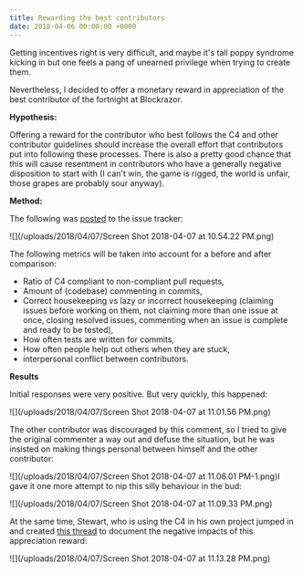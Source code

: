 ```yaml
---
title: Rewarding the best contributors
date: 2018-04-06 00:00:00 +0000
---
```

Getting incentives right is very difficult, and maybe it's tall poppy syndrome kicking in but one feels a pang of unearned privilege when trying to create them.

Nevertheless, I decided to offer a monetary reward in appreciation of the best contributor of the fortnight at Blockrazor.

**Hypothesis:**

Offering a reward for the contributor who best follows the C4 and other contributor guidelines should increase the overall effort that contributors put into following these processes. There is also a pretty good chance that this will cause resentment in contributors who have a generally negative disposition to start with (I can't win, the game is rigged, the world is unfair, those grapes are probably sour anyway).

**Method:**

The following was [posted](https://github.com/Blockrazor/blockrazor/issues/621) to the issue tracker:

![](/uploads/2018/04/07/Screen Shot 2018-04-07 at 10.54.22 PM.png)

The following metrics will be taken into account for a before and after comparison:

* Ratio of C4 compliant to non-compliant pull requests,
* Amount of (codebase) commenting in commits,
* Correct housekeeping vs lazy or incorrect housekeeping (claiming issues before working on them, not claiming more than one issue at once, closing resolved issues, commenting when an issue is complete and ready to be tested),
* How often tests are written for commits,
* How often people help out others when they are stuck,
* interpersonal conflict between contributors.

**Results**

Initial responses were very positive. But very quickly, this happened:

![](/uploads/2018/04/07/Screen Shot 2018-04-07 at 11.01.56 PM.png)

The other contributor was discouraged by this comment, so I tried to give the original commenter a way out and defuse the situation, but he was insisted on making things personal between himself and the other contributor:

![](/uploads/2018/04/07/Screen Shot 2018-04-07 at 11.06.01 PM-1.png)I gave it one more attempt to nip this silly behaviour in the bud:

![](/uploads/2018/04/07/Screen Shot 2018-04-07 at 11.09.33 PM.png)

At the same time, Stewart, who is using the C4 in his own project jumped in and created [this thread](https://github.com/Blockrazor/blockrazor/issues/638) to document the negative impacts of this appreciation reward:

![](/uploads/2018/04/07/Screen Shot 2018-04-07 at 11.13.28 PM.png)